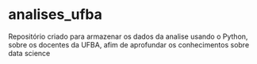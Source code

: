# analises_ufba
Repositório criado para armazenar os dados da analise usando o Python, sobre os docentes da UFBA, afim de aprofundar os conhecimentos sobre data science 
